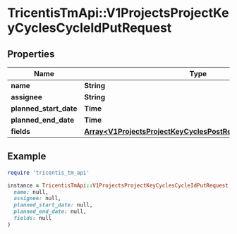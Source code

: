 # TricentisTmApi::V1ProjectsProjectKeyCyclesCycleIdPutRequest

## Properties

| Name | Type | Description | Notes |
| ---- | ---- | ----------- | ----- |
| **name** | **String** |  | [optional] |
| **assignee** | **String** |  | [optional] |
| **planned_start_date** | **Time** |  | [optional] |
| **planned_end_date** | **Time** |  | [optional] |
| **fields** | [**Array&lt;V1ProjectsProjectKeyCyclesPostRequestInnerFieldsInner&gt;**](V1ProjectsProjectKeyCyclesPostRequestInnerFieldsInner.md) |  | [optional] |

## Example

```ruby
require 'tricentis_tm_api'

instance = TricentisTmApi::V1ProjectsProjectKeyCyclesCycleIdPutRequest.new(
  name: null,
  assignee: null,
  planned_start_date: null,
  planned_end_date: null,
  fields: null
)
```

